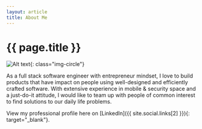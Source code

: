 ```yaml
---
layout: article
title: About Me
---
```


# {{ page.title }}

![Alt text](https://secure.gravatar.com/avatar/1389fdbe9c193aa54035df274e8220f3?s=170){: class="img-circle"}

As a full stack software engineer with entrepreneur mindset, I love to build products that have impact on people using well-designed and efficiently crafted software. With extensive experience in mobile & security space and a just-do-it attitude, I would like to team up with people of common interest to find solutions to our daily life problems.

View my professional profile here on [LinkedIn]({{ site.social.links[2] }}){: target="_blank"}.
